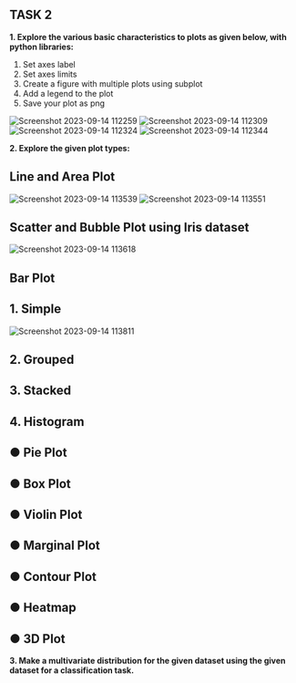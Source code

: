 ## TASK 2

**1. Explore the various basic characteristics to plots as given below, with python libraries:**
1. Set axes label
2. Set axes limits
3. Create a figure with multiple plots using subplot
4. Add a legend to the plot
5. Save your plot as png

![Screenshot 2023-09-14 112259](https://github.com/vidhathri30/L1Report/assets/101579638/6cea8fed-e69a-463a-a999-1bc1cd519aed)
![Screenshot 2023-09-14 112309](https://github.com/vidhathri30/L1Report/assets/101579638/67e35e0c-bdaf-4268-b319-33cd8160ed11)
![Screenshot 2023-09-14 112324](https://github.com/vidhathri30/L1Report/assets/101579638/1398352f-3945-4ebc-a75c-76ea71c86b42)
![Screenshot 2023-09-14 112344](https://github.com/vidhathri30/L1Report/assets/101579638/f4e84877-efe3-40e7-bb88-17d402c53e85)


**2. Explore the given plot types:**

## Line and Area Plot
![Screenshot 2023-09-14 113539](https://github.com/vidhathri30/L1Report/assets/101579638/f7ed4026-1175-43e7-bd6d-5cf53992c544)
![Screenshot 2023-09-14 113551](https://github.com/vidhathri30/L1Report/assets/101579638/fdba89f9-85e3-43cc-8d0e-d6b2ae6077e6)



## Scatter and Bubble Plot using Iris dataset

![Screenshot 2023-09-14 113618](https://github.com/vidhathri30/L1Report/assets/101579638/9c678f2f-e92d-4ea3-a84b-a41420f68a89)

## Bar Plot


## 1. Simple

![Screenshot 2023-09-14 113811](https://github.com/vidhathri30/L1Report/assets/101579638/9889b2e7-2844-431f-8181-6e908cb2cec8)
## 2. Grouped
## 3. Stacked
## 4. Histogram
## ● Pie Plot
## ● Box Plot
## ● Violin Plot
## ● Marginal Plot
## ● Contour Plot
## ● Heatmap
## ● 3D Plot

**3. Make a multivariate distribution for the given dataset using the given dataset for a
classification task.**


   

